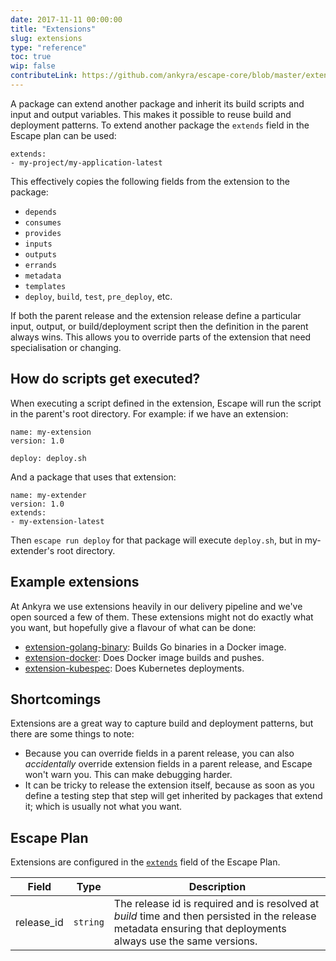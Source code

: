 ```yaml
---
date: 2017-11-11 00:00:00
title: "Extensions"
slug: extensions
type: "reference"
toc: true
wip: false
contributeLink: https://github.com/ankyra/escape-core/blob/master/extension_config.go
---
```


A package can extend another package and inherit its build scripts and input
and output variables. This makes it possible to reuse build and deployment
patterns. To extend another package the `extends` field in the Escape plan can
be used:

```
extends:
- my-project/my-application-latest
```

This effectively copies the following fields from the extension to the package:

* `depends`
* `consumes`
* `provides`
* `inputs`
* `outputs`
* `errands`
* `metadata`
* `templates`
* `deploy`, `build`, `test`, `pre_deploy`, etc.

If both the parent release and the extension release define a particular input,
output, or build/deployment script then the definition in the parent always
wins.  This allows you to override parts of the extension that need
specialisation or changing.

## How do scripts get executed?

When executing a script defined in the extension, Escape will run the script in the
parent's root directory. For example: if we have an extension:

```
name: my-extension
version: 1.0

deploy: deploy.sh
```

And a package that uses that extension:

```
name: my-extender
version: 1.0
extends:
- my-extension-latest
```

Then `escape run deploy` for that package will execute `deploy.sh`, but in
my-extender's root directory.

## Example extensions

At Ankyra we use extensions heavily in our delivery pipeline and we've open
sourced a few of them. These extensions might not do exactly what you want, but
hopefully give a flavour of what can be done:

* [extension-golang-binary](https://github.com/ankyra/extension-golang-binary): Builds Go binaries in a Docker image.
* [extension-docker](https://github.com/ankyra/extension-docker): Does Docker image builds and pushes.
* [extension-kubespec](https://github.com/ankyra/extension-kubespec): Does Kubernetes deployments.

## Shortcomings

Extensions are a great way to capture build and deployment patterns, but there are
some things to note:

* Because you can override fields in a parent release, you can also
	_accidentally_ override extension fields in a parent release, and Escape
	won't warn you. This can make debugging harder.
* It can be tricky to release the extension itself, because as soon as you
	define a testing step that step will get inherited by packages that extend
	it; which is usually not what you want.

## Escape Plan

Extensions are configured in the [`extends`](/docs/reference/escape-plan/#extends)
field of the Escape Plan.


Field | Type | Description
------|------|-------------
|release_id|`string`|The release id is required and is resolved at *build* time and then persisted in the release metadata ensuring that deployments always use the same versions. 

